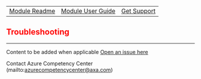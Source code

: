 ||||
|:--|:--|:--
|[Module Readme](../README.md)|[Module User Guide](../)|[Get Support](https://confluence.axa.com/confluence/x/L49iDw)|
##
## <font color="red"><b>Troubleshooting</b></font>

---
Content to be added when applicable [Open an issue here](https://github.axa.com/ago-sharedtferegistry/terraform-azure-vm/issues/new)

Contact Azure Competency Center
(mailto:azurecompetencycenter@axa.com)